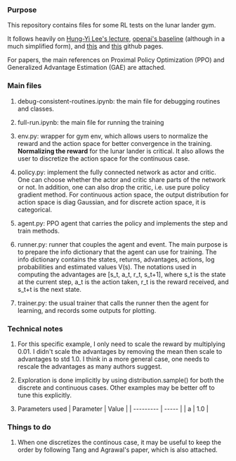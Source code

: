### Purpose
This repository contains files for some RL tests on the lunar lander gym. 

It follows heavily on [Hung-Yi Lee's lecture](https://speech.ee.ntu.edu.tw/~hylee/ml/2023-spring.php), [openai's baseline](https://github.com/openai/baselines/tree/master/baselines) (although in a much simplified form), and [this](https://github.com/nikhilbarhate99/PPO-PyTorch/blob/master/train.py) and [this](https://github.com/PacktPublishing/Deep-Reinforcement-Learning-Hands-On) github pages.

For papers, the main references on Proximal Policy Optimization (PPO) and Generalized Advantage Estimation (GAE) are attached.

### Main files
1. debug-consistent-routines.ipynb: the main file for debugging routines and classes.

2. full-run.ipynb: the main file for running the training

3. env.py: wrapper for gym env, which allows users to normalize the reward and the action space for better convergence in the training. **Normalizing the reward** for the lunar lander is critical. It also allows the user to discretize the action space for the continuous case.

4. policy.py: implement the fully connected network as actor and critic. One can choose whether the actor and critic share parts of the network or not. In addition, one can also drop the critic, i.e. use pure policy gradient method. For continuous action space, the output distribution for action space is diag Gaussian, and for discrete action space, it is categorical.

5. agent.py: PPO agent that carries the policy and implements the step and train methods.

6. runner.py: runner that couples the agent and event. The main purpose is to prepare the info dictionary that the agent can use for training. The info dictionary contains the states, returns, advantages, actions, log probabilities and estimated values V(s). The notations used in computing the advantages are [s_t, a_t, r_t, s_t+1], where s_t is the state at the current step, a_t is the action taken, r_t is the reward received, and s_t+t is the next state.

7. trainer.py: the usual trainer that calls the runner then the agent for learning, and records some outputs for plotting.

### Technical notes
1. For this specific example, I only need to scale the reward by multiplying 0.01. I didn't scale the advantages by removing the mean then scale to advantages to std 1.0. I think in a more general case, one needs to rescale the advantages as many authors suggest.

2. Exploration is done implicitly by using distribution.sample() for both the discrete and continuous cases. Other examples may be better off to tune this explicitly.

3. Parameters used
| Parameter | Value |
| --------- | ----- |
| a | 1.0 |


### Things to do
1. When one discretizes the continous case, it may be useful to keep the order by following Tang and Agrawal's paper, which is also attached.
